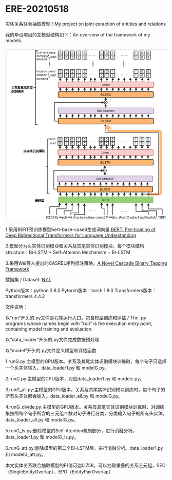 # ERE-20210518
实体关系联合抽取模型 / My project on joint exraction of entities and relations

我的毕设项目的主模型结构如下：An overview of the framework of my models. 

![image](https://github.com/SL-Stone/ERE-20210518/blob/a0cb36948b415b8842645845af0502e9482cce9a/model_image/%E6%A8%A1%E5%9E%8B%E7%BB%93%E6%9E%841.png)

1.采用BERT预训练模型bert-base-cased生成词向量,[BERT: Pre-training of Deep Bidirectional Transformers for
Language Understanding](https://www.aclweb.org/anthology/N19-1423/)

2.模型分为头实体识别模块和关系及其尾实体识别模块，每个模块结构structure：Bi-LSTM + Self-Attenion Mechanism + Bi-LSTM

3.采用Wei等人提出的CASREL序列标注策略，[A Novel Cascade Binary Tagging Framework](https://arxiv.org/abs/1909.03227)


数据集 / Dataset: [NYT](https://github.com/weizhepei/CasRel/tree/master/data/NYT)


Python版本：python 3.8.5 Pytorch版本：torch 1.8.0 Transformers版本：transformers 4.4.2


文件说明：

以“run”开头的.py文件是程序运行入口，包含模型训练和评估 / The .py programs whose names begin with "run" is the execution entry point, containing model training and evaluation.

以“data_loader”开头的.py文件完成数据预处理

以“model”开头的.py文件定义模型和评估函数

1.runG.py:主模型的GPU版本。关系及其尾实体识别模块训练时，每个句子只选择一个头实体输入。data_loader1.py 和 modelG.py。

2.runC.py:主模型的CPU版本，对应data_loader1.py 和 modelc.py。

3.runG_all.py:主模型的GPU版本。关系及其尾实体识别模块训练时，每个句子的所有头实体都会输入。data_loader_all.py 和 modelG.py。

4.runG_divide.py:主模型的GPU版本。关系及其尾实体识别模块训练时，对训练集按照每个句子所含的三元组个数对句子进行分类，分类输入句子的所有头实体。data_loader_all.py 和 modelG.py。

5.runG_ls.py:删除模型的Self-Atention机制部分，进行消融分析。data_loader1.py 和 modelG_ls.py。

6.runG_att.py:删除模型的第二个Bi-LSTM层，进行消融分析。data_loader1.py 和 modelG_att.py。

本文实体关系联合抽取模型的F1值可达0.758，可以抽取重叠的关系三元组，SEO（SingleEntityOverlap）、EPO（EntityPairOverlap）
